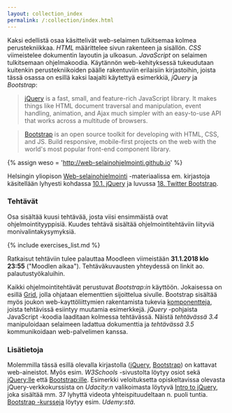 ```yaml
---
layout: collection_index
permalink: /:collection/index.html
---
```


Kaksi edellistä osaa käsittelivät web-selaimen tulkitsemaa kolmea perustekniikkaa.
*HTML* määrittelee sivun rakenteen ja sisällön. *CSS* viimeistelee dokumentin layoutin ja ulkoasun. *JavaScript* on selaimen tulkitsemaan ohjelmakoodia. Käytännön
web-kehityksessä tukeudutaan kuitenkin perustekniikoiden päälle rakentuviin
erilaisiin kirjastoihin, joista tässä osassa on esillä kaksi laajalti käytettyä
esimerkkiä, *jQuery* ja *Bootstrap*:

> [jQuery][jQuery] is a fast, small, and feature-rich JavaScript library. It makes things like HTML document traversal and manipulation, event handling, animation, and Ajax much simpler with an easy-to-use API that works across a multitude of browsers.

> [Bootstrap][Bootstrap] is an open source toolkit for developing with HTML, CSS, and JS. Build responsive, mobile-first projects on the web with the world's most
popular front-end component library.

[jQuery]: https://jquery.com
[Bootstrap]: http://getbootstrap.com

{% assign weso = 'http://web-selainohjelmointi.github.io' %}

Helsingin yliopison [Web-selainohjelmointi]({{weso}}) -materiaalissa em. kirjastoja
käsitellään lyhyesti kohdassa
[10.1. jQuery](http://web-selainohjelmointi.github.io/#10.1-jQuery)
ja luvussa
[18. Twitter Bootstrap](http://web-selainohjelmointi.github.io/#18-Twitter-Bootstrap).



### Tehtävät

Osa sisältää kuusi tehtävää, josta viisi ensimmäistä ovat ohjelmointityyppisiä.
Kuudes tehtävä sisältää ohjelmointitehtäviin liityviä monivalintakysymyksiä.

{% include exercises_list.md %}

Ratkaisut tehtäviin tulee palauttaa Moodleen viimeistään **31.1.2018 klo 23:55**
("Moodlen aikaa"). Tehtäväkuvausten yhteydessä on linkit ao. palautustyökaluihin.

Kaikki ohjelmointitehtävät perustuvat *Bootstrap:in* käyttöön. Jokaisessa on
esillä [Grid][grid], jolla ohjataan elementtien sijoittelua sivulle. Bootstrap
sisältää myös joukon web-kayttöliittymien rakentamista tukevia
[komponentteja][components],
joista tehtävissä esiintyy muutamia esimerkkejä. *jQuery* -pohjaista
JavaScript -koodia laaditaan kolmessa tehtävässä. Näistä *tehtävässä 3.4*
manipuloidaan selaimeen ladattua dokumenttia ja *tehtävässä 3.5* kommunikoidaan
web-palvelimen kanssa.

[grid]: http://getbootstrap.com/docs/4.0/layout/grid/
[components]: https://getbootstrap.com/docs/4.0/components/

### Lisätietoja

Molemmilla tässä esillä olevalla kirjastolla
([jQuery][jQuery], [Bootstrap][Bootstrap]) on kattavat web-aineistot.
Myös esim. *W3Schools* -sivustolta löytyy osiot sekä
[jQuery:lle](https://www.w3schools.com/jquery/)
että
[Bootstrap:ille](https://www.w3schools.com/bootstrap/).
Esimerkki veloituksetta opiskeltavissa olevasta jQuery-verkkokurssista on *Udacity:n* valikoimasta löytyvä
[Intro to jQuery](https://eu.udacity.com/course/intro-to-jquery--ud245),
joka sisältää mm. 37 lyhyttä videota yhteispituudeltaan n. puoli tuntia.
[Bootstrap -kursseja](https://www.udemy.com/courses/search/?kw=bootstrap&price=price-free&q=bootstrap&src=sac)
löytyy esim. *Udemy:stä*.
